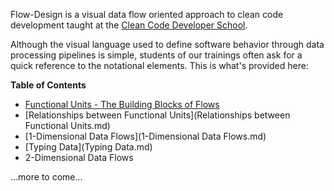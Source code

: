 Flow-Design is a visual data flow oriented approach to clean code development taught at the [Clean Code Developer School](http://ccd-school.de).

Although the visual language used to define software behavior through data processing pipelines is simple, students of our trainings often ask for a quick reference to the notational elements. This is what's provided here:

**Table of Contents**

* [Functional Units - The Building Blocks of Flows](https://github.com/ccdschool/flow-design-cheatsheet/wiki/Functional-Units--as-the-Building-Blocks-of-Flows)
* [Relationships between Functional Units](Relationships between Functional Units.md)
* [1-Dimensional Data Flows](1-Dimensional Data Flows.md)
* [Typing Data](Typing Data.md)
* 2-Dimensional Data Flows

...more to come...
